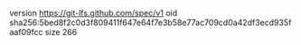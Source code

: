 version https://git-lfs.github.com/spec/v1
oid sha256:5bed8f2c0d3f809411f647e64f7e3b58e77ac709cd0a42df3ecd935faaf09fcc
size 266
